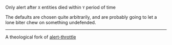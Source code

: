 Only alert after `X` entities died within `Y` period of time

The defaults are chosen quite arbitrarily, and are probably going to let a lone biter chew on something undefended.

---
A theological fork of [alert-throttle](https://mods.factorio.com/mod/alert-throttle)